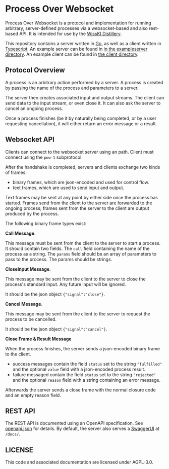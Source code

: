 # Process Over Websocket

Process Over Websocket is a protocol and implementation for running arbitrary, server-defined processes via a websocket-based and also rest-based API. 
It is intended for use by the [WissKI Distillery](https://github.com/FAU-CDI/wisski-distillery).  

This repository contains a server written in [Go](https://go.dev/), as well as a client written in [Typescript](https://www.typescriptlang.org/). 
An example server can be found in [in the exampleserver directory](cmd/exampleserver).
An example client can be found in [the client directory](client/examples). 

## Protocol Overview

A process is an arbitrary action performed by a server. 
A process is created by passing the name of the process and parameters to a server. 

The server then creates associated input and output streams. 
The client can send data to the input stream, or even close it. 
It can also ask the server to cancel an ongoing process. 

Once a process finishes (be it by naturally being completed, or by a user requesting cancellation), it will either return an error message or a result. 

## Websocket API

Clients can connect to the websocket server using an path. 
Client must connect using the `pow-1` subprotocol.

After the handshake is completed, servers and clients exchange two kinds of frames:

- binary frames, which are json-encoded and used for control flow.
- text frames, which are used to send input and output.

Text frames may be sent at any point by either side once the process has started. 
Frames send from the client to the server are forwarded to the ongoing process; frames sent from the server to the client are output produced by the process. 

The following binary frame types exist:

**Call Message**. 

This message must be sent from the client to the server to start a process. 
It should contain two fields. 
The `call` field containing the name of the process as a string. 
The `params` field should be an array of parameters to pass to the process. The params should be strings. 

**CloseInput Message**.

This message may be sent from the client to the server to close the process's standard input. 
Any future input will be ignored. 

It should be the json object `{"signal":"close"}`.

**Cancel Message**.

This message may be sent from the client to the server to request the process to be cancelled.  

It should be the json object `{"signal":"cancel"}`.

**Close Frame & Result Message**

When the process finishes, the server sends a json-encoded binary frame to the client.
- success messages contain the field `status` set to the string `"fulfilled"` and the optional `value` field with a json-encoded process result.
- failure messaged contain the field `status` set to the string `"rejected"` and the optional `reason` field with a string containing an error message.

Afterwards the server sends a close frame with the normal closure code and an empty reason field. 

## REST API

The REST API is documented using an OpenAPI specification. 
See [openapi.json](internal/rest_impl/openapi.json) for details.
By default, the server also serves a [SwaggerUI](https://swagger.io/tools/swagger-ui/) at `/docs/`.

## LICENSE

This code and associated documentation are licensed under AGPL-3.0. 